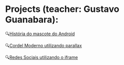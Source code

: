 <h1>Projects (teacher: Gustavo Guanabara):</h1>

<p>🔍<a href="https://adrianogomesfilho.github.io/projeto-android/index.html">História do mascote do Android</a></p>
<p>🔍<a href="https://adrianogomesfilho.github.io/projeto-cordel/index.html">Cordel Moderno utilizando parallax</a></p>
<p>🔍<a href="https://adrianogomesfilho.github.io/projeto-redes-sociais/index.html">Redes Sociais utilizando o iframe</a></p>


